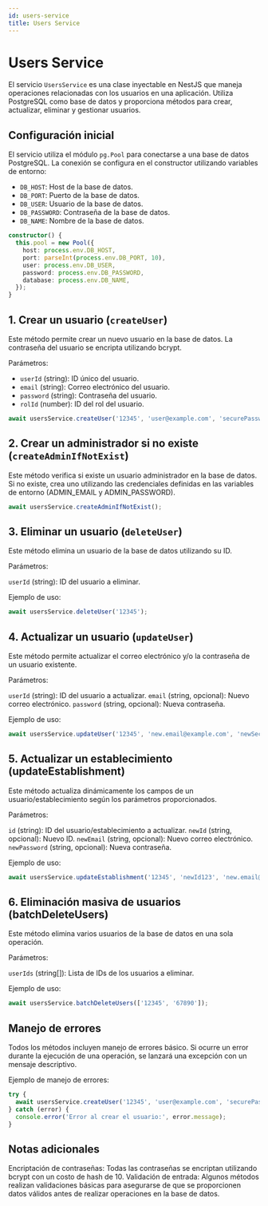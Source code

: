 ```yaml
---
id: users-service
title: Users Service
---
```


# Users Service

El servicio `UsersService` es una clase inyectable en NestJS que maneja operaciones relacionadas con los usuarios en una aplicación. Utiliza PostgreSQL como base de datos y proporciona métodos para crear, actualizar, eliminar y gestionar usuarios.

## Configuración inicial


El servicio utiliza el módulo `pg.Pool` para conectarse a una base de datos PostgreSQL. La conexión se configura en el constructor utilizando variables de entorno:

- `DB_HOST`: Host de la base de datos.
- `DB_PORT`: Puerto de la base de datos.
- `DB_USER`: Usuario de la base de datos.
- `DB_PASSWORD`: Contraseña de la base de datos.
- `DB_NAME`: Nombre de la base de datos.

```typescript
constructor() {
  this.pool = new Pool({
    host: process.env.DB_HOST,
    port: parseInt(process.env.DB_PORT, 10),
    user: process.env.DB_USER,
    password: process.env.DB_PASSWORD,
    database: process.env.DB_NAME,
  });
}
```
## 1. Crear un usuario (`createUser`)
Este método permite crear un nuevo usuario en la base de datos. La contraseña del usuario se encripta utilizando bcrypt.

Parámetros:

- `userId` (string): ID único del usuario.
- `email` (string): Correo electrónico del usuario.
- `password` (string): Contraseña del usuario.
- `rolId` (number): ID del rol del usuario.

```typescript
await usersService.createUser('12345', 'user@example.com', 'securePassword123', 2);
```

## 2. Crear un administrador si no existe (`createAdminIfNotExist`)
Este método verifica si existe un usuario administrador en la base de datos. Si no existe, crea uno utilizando las credenciales definidas en las variables de entorno (ADMIN_EMAIL y ADMIN_PASSWORD).

```typescript
await usersService.createAdminIfNotExist();
```

## 3. Eliminar un usuario (`deleteUser`)
Este método elimina un usuario de la base de datos utilizando su ID.

Parámetros:

`userId` (string): ID del usuario a eliminar.

Ejemplo de uso:

```typescript
await usersService.deleteUser('12345');
```

## 4. Actualizar un usuario (`updateUser`)
Este método permite actualizar el correo electrónico y/o la contraseña de un usuario existente.

Parámetros:

`userId` (string): ID del usuario a actualizar.
`email` (string, opcional): Nuevo correo electrónico.
`password` (string, opcional): Nueva contraseña.

Ejemplo de uso:

```typescript
await usersService.updateUser('12345', 'new.email@example.com', 'newSecurePassword123');
```

## 5. Actualizar un establecimiento (updateEstablishment)
Este método actualiza dinámicamente los campos de un usuario/establecimiento según los parámetros proporcionados.

Parámetros:

`id` (string): ID del usuario/establecimiento a actualizar.
`newId` (string, opcional): Nuevo ID.
`newEmail` (string, opcional): Nuevo correo electrónico.
`newPassword` (string, opcional): Nueva contraseña.

Ejemplo de uso:

```typescript
await usersService.updateEstablishment('12345', 'newId123', 'new.email@example.com', 'newSecurePassword123');
```

## 6. Eliminación masiva de usuarios (batchDeleteUsers)
Este método elimina varios usuarios de la base de datos en una sola operación.

Parámetros:

`userIds` (string[]): Lista de IDs de los usuarios a eliminar.

Ejemplo de uso:

```typescript
await usersService.batchDeleteUsers(['12345', '67890']);
```

## Manejo de errores
Todos los métodos incluyen manejo de errores básico. Si ocurre un error durante la ejecución de una operación, se lanzará una excepción con un mensaje descriptivo.

Ejemplo de manejo de errores:

```typescript
try {
  await usersService.createUser('12345', 'user@example.com', 'securePassword123', 2);
} catch (error) {
  console.error('Error al crear el usuario:', error.message);
}
```

## Notas adicionales
Encriptación de contraseñas: Todas las contraseñas se encriptan utilizando bcrypt con un costo de hash de 10.
Validación de entrada: Algunos métodos realizan validaciones básicas para asegurarse de que se proporcionen datos válidos antes de realizar operaciones en la base de datos.